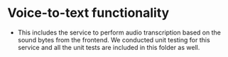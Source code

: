 # Voice-to-text functionality

- This includes the service to perform audio transcription based on the sound bytes from the frontend. We conducted unit testing for this service and all the unit tests are included in this folder as well.
